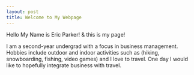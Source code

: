 ```yaml
---
layout: post
title: Welcome to My Webpage
---
```

Hello My Name is Eric Parker! & this is my page!

I am a second-year undergrad with a focus in business management. Hobbies include outdoor and indoor activities such as (hiking, snowboarding, fishing, video games) and I love to travel. One day I would like to hopefully integrate business with travel. 
